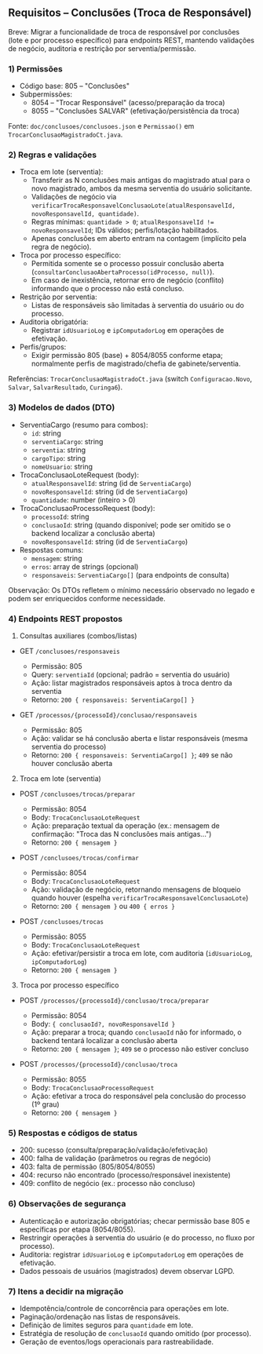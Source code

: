 ## Requisitos – Conclusões (Troca de Responsável)

Breve: Migrar a funcionalidade de troca de responsável por conclusões (lote e por processo específico) para endpoints REST, mantendo validações de negócio, auditoria e restrição por serventia/permissão.

### 1) Permissões
- Código base: 805 – "Conclusões"
- Subpermissões:
  - 8054 – "Trocar Responsável" (acesso/preparação da troca)
  - 8055 – "Conclusões SALVAR" (efetivação/persistência da troca)

Fonte: `doc/conclusoes/conclusoes.json` e `Permissao()` em `TrocarConclusaoMagistradoCt.java`.

### 2) Regras e validações
- Troca em lote (serventia):
  - Transferir as N conclusões mais antigas do magistrado atual para o novo magistrado, ambos da mesma serventia do usuário solicitante.
  - Validações de negócio via `verificarTrocaResponsavelConclusaoLote(atualResponsavelId, novoResponsavelId, quantidade)`.
  - Regras mínimas: `quantidade > 0`; `atualResponsavelId != novoResponsavelId`; IDs válidos; perfis/lotação habilitados.
  - Apenas conclusões em aberto entram na contagem (implícito pela regra de negócio).
- Troca por processo específico:
  - Permitida somente se o processo possuir conclusão aberta (`consultarConclusaoAbertaProcesso(idProcesso, null)`).
  - Em caso de inexistência, retornar erro de negócio (conflito) informando que o processo não está concluso.
- Restrição por serventia:
  - Listas de responsáveis são limitadas à serventia do usuário ou do processo.
- Auditoria obrigatória:
  - Registrar `idUsuarioLog` e `ipComputadorLog` em operações de efetivação.
- Perfis/grupos:
  - Exigir permissão 805 (base) + 8054/8055 conforme etapa; normalmente perfis de magistrado/chefia de gabinete/serventia.

Referências: `TrocarConclusaoMagistradoCt.java` (switch `Configuracao.Novo`, `Salvar`, `SalvarResultado`, `Curinga6`).

### 3) Modelos de dados (DTO)
- ServentiaCargo (resumo para combos):
  - `id`: string
  - `serventiaCargo`: string
  - `serventia`: string
  - `cargoTipo`: string
  - `nomeUsuario`: string
- TrocaConclusaoLoteRequest (body):
  - `atualResponsavelId`: string (id de `ServentiaCargo`)
  - `novoResponsavelId`: string (id de `ServentiaCargo`)
  - `quantidade`: number (inteiro > 0)
- TrocaConclusaoProcessoRequest (body):
  - `processoId`: string
  - `conclusaoId`: string (quando disponível; pode ser omitido se o backend localizar a conclusão aberta)
  - `novoResponsavelId`: string (id de `ServentiaCargo`)
- Respostas comuns:
  - `mensagem`: string
  - `erros`: array de strings (opcional)
  - `responsaveis`: `ServentiaCargo[]` (para endpoints de consulta)

Observação: Os DTOs refletem o mínimo necessário observado no legado e podem ser enriquecidos conforme necessidade.

### 4) Endpoints REST propostos

1) Consultas auxiliares (combos/listas)
- GET `/conclusoes/responsaveis`
  - Permissão: 805
  - Query: `serventiaId` (opcional; padrão = serventia do usuário)
  - Ação: listar magistrados responsáveis aptos à troca dentro da serventia
  - Retorno: `200 { responsaveis: ServentiaCargo[] }`

- GET `/processos/{processoId}/conclusao/responsaveis`
  - Permissão: 805
  - Ação: validar se há conclusão aberta e listar responsáveis (mesma serventia do processo)
  - Retorno: `200 { responsaveis: ServentiaCargo[] }`; `409` se não houver conclusão aberta

2) Troca em lote (serventia)
- POST `/conclusoes/trocas/preparar`
  - Permissão: 8054
  - Body: `TrocaConclusaoLoteRequest`
  - Ação: preparação textual da operação (ex.: mensagem de confirmação: "Troca das N conclusões mais antigas...")
  - Retorno: `200 { mensagem }`

- POST `/conclusoes/trocas/confirmar`
  - Permissão: 8054
  - Body: `TrocaConclusaoLoteRequest`
  - Ação: validação de negócio, retornando mensagens de bloqueio quando houver (espelha `verificarTrocaResponsavelConclusaoLote`)
  - Retorno: `200 { mensagem }` ou `400 { erros }`

- POST `/conclusoes/trocas`
  - Permissão: 8055
  - Body: `TrocaConclusaoLoteRequest`
  - Ação: efetivar/persistir a troca em lote, com auditoria (`idUsuarioLog`, `ipComputadorLog`)
  - Retorno: `200 { mensagem }`

3) Troca por processo específico
- POST `/processos/{processoId}/conclusao/troca/preparar`
  - Permissão: 8054
  - Body: `{ conclusaoId?, novoResponsavelId }`
  - Ação: preparar a troca; quando `conclusaoId` não for informado, o backend tentará localizar a conclusão aberta
  - Retorno: `200 { mensagem }`; `409` se o processo não estiver concluso

- POST `/processos/{processoId}/conclusao/troca`
  - Permissão: 8055
  - Body: `TrocaConclusaoProcessoRequest`
  - Ação: efetivar a troca do responsável pela conclusão do processo (1º grau)
  - Retorno: `200 { mensagem }`

### 5) Respostas e códigos de status
- 200: sucesso (consulta/preparação/validação/efetivação)
- 400: falha de validação (parâmetros ou regras de negócio)
- 403: falta de permissão (805/8054/8055)
- 404: recurso não encontrado (processo/responsável inexistente)
- 409: conflito de negócio (ex.: processo não concluso)

### 6) Observações de segurança
- Autenticação e autorização obrigatórias; checar permissão base 805 e específicas por etapa (8054/8055).
- Restringir operações à serventia do usuário (e do processo, no fluxo por processo).
- Auditoria: registrar `idUsuarioLog` e `ipComputadorLog` em operações de efetivação.
- Dados pessoais de usuários (magistrados) devem observar LGPD.

### 7) Itens a decidir na migração
- Idempotência/controle de concorrência para operações em lote.
- Paginação/ordenação nas listas de responsáveis.
- Definição de limites seguros para `quantidade` em lote.
- Estratégia de resolução de `conclusaoId` quando omitido (por processo).
- Geração de eventos/logs operacionais para rastreabilidade.


